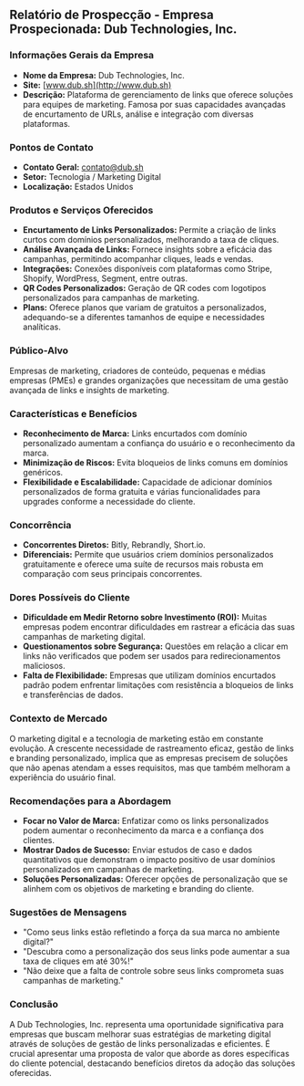 ## Relatório de Prospecção - Empresa Prospecionada: Dub Technologies, Inc.

### Informações Gerais da Empresa
- **Nome da Empresa:** Dub Technologies, Inc.
- **Site:** [www.dub.sh](http://www.dub.sh)
- **Descrição:** Plataforma de gerenciamento de links que oferece soluções para equipes de marketing. Famosa por suas capacidades avançadas de encurtamento de URLs, análise e integração com diversas plataformas.

### Pontos de Contato
- **Contato Geral:** contato@dub.sh
- **Setor:** Tecnologia / Marketing Digital
- **Localização:** Estados Unidos 

### Produtos e Serviços Oferecidos
- **Encurtamento de Links Personalizados:** Permite a criação de links curtos com domínios personalizados, melhorando a taxa de cliques.
- **Análise Avançada de Links:** Fornece insights sobre a eficácia das campanhas, permitindo acompanhar cliques, leads e vendas.
- **Integrações:** Conexões disponíveis com plataformas como Stripe, Shopify, WordPress, Segment, entre outras.
- **QR Codes Personalizados:** Geração de QR codes com logotipos personalizados para campanhas de marketing.
- **Plans:** Oferece planos que variam de gratuitos a personalizados, adequando-se a diferentes tamanhos de equipe e necessidades analíticas.

### Público-Alvo
Empresas de marketing, criadores de conteúdo, pequenas e médias empresas (PMEs) e grandes organizações que necessitam de uma gestão avançada de links e insights de marketing.

### Características e Benefícios
- **Reconhecimento de Marca:** Links encurtados com domínio personalizado aumentam a confiança do usuário e o reconhecimento da marca.
- **Minimização de Riscos:** Evita bloqueios de links comuns em domínios genéricos.
- **Flexibilidade e Escalabilidade:** Capacidade de adicionar domínios personalizados de forma gratuita e várias funcionalidades para upgrades conforme a necessidade do cliente.

### Concorrência
- **Concorrentes Diretos:** Bitly, Rebrandly, Short.io.
- **Diferenciais:** Permite que usuários criem domínios personalizados gratuitamente e oferece uma suíte de recursos mais robusta em comparação com seus principais concorrentes.

### Dores Possíveis do Cliente
- **Dificuldade em Medir Retorno sobre Investimento (ROI):** Muitas empresas podem encontrar dificuldades em rastrear a eficácia das suas campanhas de marketing digital.
- **Questionamentos sobre Segurança:** Questões em relação a clicar em links não verificados que podem ser usados para redirecionamentos maliciosos.
- **Falta de Flexibilidade:** Empresas que utilizam domínios encurtados padrão podem enfrentar limitações com resistência a bloqueios de links e transferências de dados.

### Contexto de Mercado
O marketing digital e a tecnologia de marketing estão em constante evolução. A crescente necessidade de rastreamento eficaz, gestão de links e branding personalizado, implica que as empresas precisem de soluções que não apenas atendam a esses requisitos, mas que também melhoram a experiência do usuário final.

### Recomendações para a Abordagem
- **Focar no Valor de Marca:** Enfatizar como os links personalizados podem aumentar o reconhecimento da marca e a confiança dos clientes.
- **Mostrar Dados de Sucesso:** Enviar estudos de caso e dados quantitativos que demonstram o impacto positivo de usar domínios personalizados em campanhas de marketing.
- **Soluções Personalizadas:** Oferecer opções de personalização que se alinhem com os objetivos de marketing e branding do cliente.

### Sugestões de Mensagens
- "Como seus links estão refletindo a força da sua marca no ambiente digital?"
- "Descubra como a personalização dos seus links pode aumentar a sua taxa de cliques em até 30%!"
- "Não deixe que a falta de controle sobre seus links comprometa suas campanhas de marketing."

### Conclusão
A Dub Technologies, Inc. representa uma oportunidade significativa para empresas que buscam melhorar suas estratégias de marketing digital através de soluções de gestão de links personalizadas e eficientes. É crucial apresentar uma proposta de valor que aborde as dores específicas do cliente potencial, destacando benefícios diretos da adoção das soluções oferecidas.